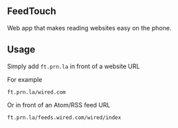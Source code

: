 FeedTouch
---------

Web app that makes reading websites easy on the phone.
    
Usage
-----

Simply add `ft.prn.la` in front of a website URL

For example

    ft.prn.la/wired.com
    
Or in front of an Atom/RSS feed URL

    ft.prn.la/feeds.wired.com/wired/index